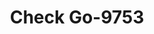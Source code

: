 ---
f_zip-code: 61108
f_state-code: IL
title: Check Go-9753
f_phone: 815-226-3434
f_city-only: Rockford
f_address: 160 N Mulford Rd Rockford
f_location-unique-id: '9753'
slug: check-go-9753
updated-on: '2024-05-30T13:46:58.046Z'
created-on: '2024-05-30T13:36:59.803Z'
published-on: '2024-05-30T13:54:32.469Z'
f_city-state: cms/city/rockford-il.md
f_company: cms/company/check-go.md
f_state: cms/state/illinois.md
layout: '[payday-loan].html'
tags: payday-loan
---